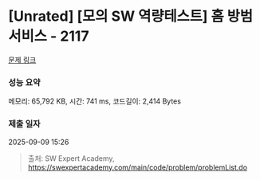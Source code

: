 # [Unrated] [모의 SW 역량테스트] 홈 방범 서비스 - 2117 

[문제 링크](https://swexpertacademy.com/main/code/problem/problemDetail.do?contestProbId=AV5V61LqAf8DFAWu) 

### 성능 요약

메모리: 65,792 KB, 시간: 741 ms, 코드길이: 2,414 Bytes

### 제출 일자

2025-09-09 15:26



> 출처: SW Expert Academy, https://swexpertacademy.com/main/code/problem/problemList.do
